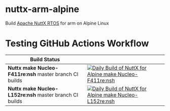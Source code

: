 # nuttx-arm-alpine
Build [Apache NuttX RTOS](https://github.com/apache/nuttx) for arm on Alpine Linux
# Testing GitHub Actions Workflow

| Build Status | |
| ------------ | - |
| **Nuttx make Nucleo-F411re:nsh** master branch CI builds | [![Daily Build of NuttX for Alpine make Nucleo-F411re:nsh](https://github.com/simbit18/nuttx-arm-alpine/workflows/Daily%20Build%20of%20NuttX%20for%20Alpine%20Nucleo-F411re:nsh/badge.svg)](https://github.com/simbit18/nuttx-alpine/actions?query=workflow%3A%22Daily+Nucleo-F411re%3Ansh%22+event%3Aschedule) |
| **Nuttx make Nucleo-L152re:nsh** master branch CI builds | [![Daily Build of NuttX for Alpine make Nucleo-L152re:nsh](https://github.com/simbit18/nuttx-arm-alpine/workflows/Daily%20Build%20of%20NuttX%20for%20Alpine%20Nucleo-L152re:nsh/badge.svg)](https://github.com/simbit18/nuttx-alpine/actions?query=workflow%3A%22Daily+Nucleo-L152re%3Ansh%22+event%3Aschedule) |
